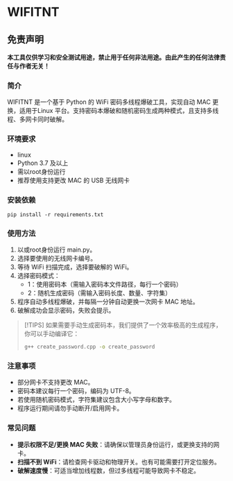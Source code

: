 # WIFITNT

## 免责声明
**本工具仅供学习和安全测试用途，禁止用于任何非法用途。由此产生的任何法律责任与作者无关！**

### 简介
WIFITNT 是一个基于 Python 的 WiFi 密码多线程爆破工具，实现自动 MAC 更换，适用于Linux 平台。支持密码本爆破和随机密码生成两种模式，且支持多线程、多网卡同时破解。

### 环境要求
- linux
- Python 3.7 及以上
- 需以root身份运行
- 推荐使用支持更改 MAC 的 USB 无线网卡

### 安装依赖
```shell
pip install -r requirements.txt
```

### 使用方法
1. 以或root身份运行 main.py。
2. 选择要使用的无线网卡编号。
3. 等待 WiFi 扫描完成，选择要破解的 WiFi。
4. 选择密码模式：
   - 1：使用密码本（需输入密码本文件路径，每行一个密码）
   - 2：随机生成密码（需输入密码长度、数量、字符集）
5. 程序自动多线程爆破，并每隔一分钟自动更换一次网卡 MAC 地址。
6. 破解成功会显示密码，失败会提示。
>[!TIPS]
>如果需要手动生成密码本，我们提供了一个效率极高的生成程序，你可以手动编译它：
>```bash
>g++ create_password.cpp -o create_password
>```

### 注意事项
- 部分网卡不支持更改 MAC。
- 密码本建议每行一个密码，编码为 UTF-8。
- 若使用随机密码模式，字符集建议包含大小写字母和数字。
- 程序运行期间请勿手动断开/启用网卡。

### 常见问题
- **提示权限不足/更换 MAC 失败**：请确保以管理员身份运行，或更换支持的网卡。
- **扫描不到 WiFi**：请检查网卡驱动和物理开关。也有可能需要打开定位服务。
- **破解速度慢**：可适当增加线程数，但过多线程可能导致网卡不稳定。